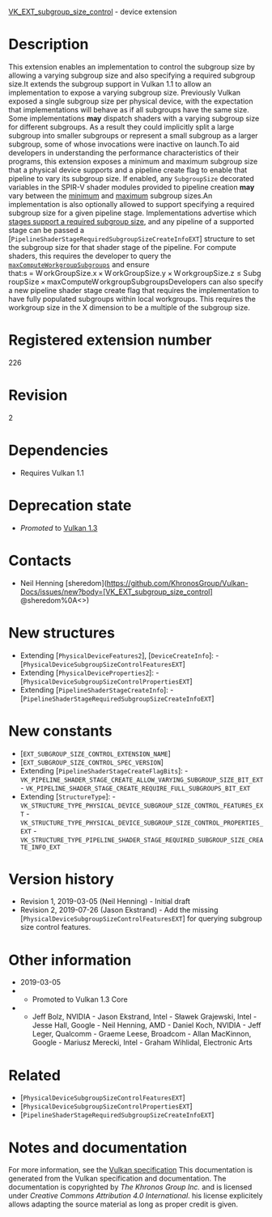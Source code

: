 [VK_EXT_subgroup_size_control](https://www.khronos.org/registry/vulkan/specs/1.3-extensions/man/html/VK_EXT_subgroup_size_control.html) - device extension

# Description
This extension enables an implementation to control the subgroup size by
allowing a varying subgroup size and also specifying a required subgroup
size.It extends the subgroup support in Vulkan 1.1 to allow an implementation to
expose a varying subgroup size.
Previously Vulkan exposed a single subgroup size per physical device, with
the expectation that implementations will behave as if all subgroups have
the same size.
Some implementations  **may**  dispatch shaders with a varying subgroup size for
different subgroups.
As a result they could implicitly split a large subgroup into smaller
subgroups or represent a small subgroup as a larger subgroup, some of whose
invocations were inactive on launch.To aid developers in understanding the performance characteristics of their
programs, this extension exposes a minimum and maximum subgroup size that a
physical device supports and a pipeline create flag to enable that pipeline
to vary its subgroup size.
If enabled, any `SubgroupSize` decorated variables in the SPIR-V shader
modules provided to pipeline creation  **may**  vary between the
[minimum](https://www.khronos.org/registry/vulkan/specs/1.3-extensions/html/vkspec.html#limits-minSubgroupSize) and [maximum](https://www.khronos.org/registry/vulkan/specs/1.3-extensions/html/vkspec.html#limits-maxSubgroupSize)
subgroup sizes.An implementation is also optionally allowed to support specifying a
required subgroup size for a given pipeline stage.
Implementations advertise which [stages
support a required subgroup size](https://www.khronos.org/registry/vulkan/specs/1.3-extensions/html/vkspec.html#limits-requiredSubgroupSizeStages), and any pipeline of a supported stage
can be passed a [`PipelineShaderStageRequiredSubgroupSizeCreateInfoEXT`]
structure to set the subgroup size for that shader stage of the pipeline.
For compute shaders, this requires the developer to query the
[`maxComputeWorkgroupSubgroups`](https://www.khronos.org/registry/vulkan/specs/1.3-extensions/html/vkspec.html#limits-maxComputeWorkgroupSubgroups)
and ensure that:<span class="katex"><span aria-hidden="true" class="katex-html"><span class="base"><span style="height:0.43056em;vertical-align:0em;" class="strut"></span><span class="mord mathdefault">s</span><span style="margin-right:0.2777777777777778em;" class="mspace"></span><span class="mrel">=</span><span class="mspace" style="margin-right:0.2777777777777778em;"></span></span><span class="base"><span style="height:0.8888799999999999em;vertical-align:-0.19444em;" class="strut"></span><span class="mord"><span style="margin-right:0.13889em;" class="mord mathdefault">W</span><span class="mord mathdefault">o</span><span class="mord mathdefault" style="margin-right:0.02778em;">r</span><span class="mord mathdefault" style="margin-right:0.03148em;">k</span><span class="mord mathdefault">G</span><span style="margin-right:0.02778em;" class="mord mathdefault">r</span><span class="mord mathdefault">o</span><span class="mord mathdefault">u</span><span class="mord mathdefault">p</span><span class="mord mathdefault" style="margin-right:0.05764em;">S</span><span class="mord mathdefault">i</span><span class="mord mathdefault" style="margin-right:0.04398em;">z</span><span class="mord mathdefault">e</span><span class="mord">.</span><span class="mord mathdefault">x</span><span class="mspace" style="margin-right:0.2222222222222222em;"></span><span class="mbin">×</span><span class="mspace" style="margin-right:0.2222222222222222em;"></span><span class="mord mathdefault" style="margin-right:0.13889em;">W</span><span class="mord mathdefault">o</span><span class="mord mathdefault" style="margin-right:0.02778em;">r</span><span class="mord mathdefault" style="margin-right:0.03148em;">k</span><span class="mord mathdefault">G</span><span class="mord mathdefault" style="margin-right:0.02778em;">r</span><span class="mord mathdefault">o</span><span class="mord mathdefault">u</span><span class="mord mathdefault">p</span><span class="mord mathdefault" style="margin-right:0.05764em;">S</span><span class="mord mathdefault">i</span><span class="mord mathdefault" style="margin-right:0.04398em;">z</span><span class="mord mathdefault">e</span><span class="mord">.</span><span style="margin-right:0.03588em;" class="mord mathdefault">y</span><span style="margin-right:0.2222222222222222em;" class="mspace"></span><span class="mbin">×</span><span class="mspace" style="margin-right:0.2222222222222222em;"></span><span class="mord mathdefault" style="margin-right:0.13889em;">W</span><span class="mord mathdefault">o</span><span style="margin-right:0.02778em;" class="mord mathdefault">r</span><span class="mord mathdefault" style="margin-right:0.03148em;">k</span><span style="margin-right:0.03588em;" class="mord mathdefault">g</span><span style="margin-right:0.02778em;" class="mord mathdefault">r</span><span class="mord mathdefault">o</span><span class="mord mathdefault">u</span><span class="mord mathdefault">p</span><span class="mord mathdefault" style="margin-right:0.05764em;">S</span><span class="mord mathdefault">i</span><span class="mord mathdefault" style="margin-right:0.04398em;">z</span><span class="mord mathdefault">e</span><span class="mord">.</span><span class="mord mathdefault" style="margin-right:0.04398em;">z</span><span style="margin-right:0.2777777777777778em;" class="mspace"></span><span class="mrel">≤</span><span style="margin-right:0.2777777777777778em;" class="mspace"></span><span class="mord mathdefault" style="margin-right:0.05764em;">S</span><span class="mord mathdefault">u</span><span class="mord mathdefault">b</span><span class="mord mathdefault" style="margin-right:0.03588em;">g</span><span class="mord mathdefault" style="margin-right:0.02778em;">r</span><span class="mord mathdefault">o</span><span class="mord mathdefault">u</span><span class="mord mathdefault">p</span><span class="mord mathdefault" style="margin-right:0.05764em;">S</span><span class="mord mathdefault">i</span><span style="margin-right:0.04398em;" class="mord mathdefault">z</span><span class="mord mathdefault">e</span><span style="margin-right:0.2222222222222222em;" class="mspace"></span><span class="mbin">×</span><span class="mspace" style="margin-right:0.2222222222222222em;"></span><span class="mord mathdefault">m</span><span class="mord mathdefault">a</span><span class="mord mathdefault">x</span><span class="mord mathdefault" style="margin-right:0.07153em;">C</span><span class="mord mathdefault">o</span><span class="mord mathdefault">m</span><span class="mord mathdefault">p</span><span class="mord mathdefault">u</span><span class="mord mathdefault">t</span><span class="mord mathdefault">e</span><span class="mord mathdefault" style="margin-right:0.13889em;">W</span><span class="mord mathdefault">o</span><span class="mord mathdefault" style="margin-right:0.02778em;">r</span><span style="margin-right:0.03148em;" class="mord mathdefault">k</span><span class="mord mathdefault" style="margin-right:0.03588em;">g</span><span class="mord mathdefault" style="margin-right:0.02778em;">r</span><span class="mord mathdefault">o</span><span class="mord mathdefault">u</span><span class="mord mathdefault">p</span><span style="margin-right:0.05764em;" class="mord mathdefault">S</span><span class="mord mathdefault">u</span><span class="mord mathdefault">b</span><span style="margin-right:0.03588em;" class="mord mathdefault">g</span><span style="margin-right:0.02778em;" class="mord mathdefault">r</span><span class="mord mathdefault">o</span><span class="mord mathdefault">u</span><span class="mord mathdefault">p</span><span class="mord mathdefault">s</span></span></span></span></span>Developers can also specify a new pipeline shader stage create flag that
requires the implementation to have fully populated subgroups within local
workgroups.
This requires the workgroup size in the X dimension to be a multiple of the
subgroup size.

# Registered extension number
226

# Revision
2

# Dependencies
- Requires Vulkan 1.1

# Deprecation state
- *Promoted* to [Vulkan 1.3](https://www.khronos.org/registry/vulkan/specs/1.3-extensions/html/vkspec.html#versions-1.3-promotions)

# Contacts
- Neil Henning [sheredom](https://github.com/KhronosGroup/Vulkan-Docs/issues/new?body=[VK_EXT_subgroup_size_control] @sheredom%0A<<Here describe the issue or question you have about the VK_EXT_subgroup_size_control extension>>)

# New structures
- Extending [`PhysicalDeviceFeatures2`], [`DeviceCreateInfo`]:  - [`PhysicalDeviceSubgroupSizeControlFeaturesEXT`] 
- Extending [`PhysicalDeviceProperties2`]:  - [`PhysicalDeviceSubgroupSizeControlPropertiesEXT`] 
- Extending [`PipelineShaderStageCreateInfo`]:  - [`PipelineShaderStageRequiredSubgroupSizeCreateInfoEXT`]

# New constants
- [`EXT_SUBGROUP_SIZE_CONTROL_EXTENSION_NAME`]
- [`EXT_SUBGROUP_SIZE_CONTROL_SPEC_VERSION`]
- Extending [`PipelineShaderStageCreateFlagBits`]:  - `VK_PIPELINE_SHADER_STAGE_CREATE_ALLOW_VARYING_SUBGROUP_SIZE_BIT_EXT`  - `VK_PIPELINE_SHADER_STAGE_CREATE_REQUIRE_FULL_SUBGROUPS_BIT_EXT` 
- Extending [`StructureType`]:  - `VK_STRUCTURE_TYPE_PHYSICAL_DEVICE_SUBGROUP_SIZE_CONTROL_FEATURES_EXT`  - `VK_STRUCTURE_TYPE_PHYSICAL_DEVICE_SUBGROUP_SIZE_CONTROL_PROPERTIES_EXT`  - `VK_STRUCTURE_TYPE_PIPELINE_SHADER_STAGE_REQUIRED_SUBGROUP_SIZE_CREATE_INFO_EXT`

# Version history
- Revision 1, 2019-03-05 (Neil Henning)  - Initial draft 
- Revision 2, 2019-07-26 (Jason Ekstrand)  - Add the missing [`PhysicalDeviceSubgroupSizeControlFeaturesEXT`] for querying subgroup size control features.

# Other information
* 2019-03-05
*   - Promoted to Vulkan 1.3 Core 
*   - Jeff Bolz, NVIDIA  - Jason Ekstrand, Intel  - Sławek Grajewski, Intel  - Jesse Hall, Google  - Neil Henning, AMD  - Daniel Koch, NVIDIA  - Jeff Leger, Qualcomm  - Graeme Leese, Broadcom  - Allan MacKinnon, Google  - Mariusz Merecki, Intel  - Graham Wihlidal, Electronic Arts

# Related
- [`PhysicalDeviceSubgroupSizeControlFeaturesEXT`]
- [`PhysicalDeviceSubgroupSizeControlPropertiesEXT`]
- [`PipelineShaderStageRequiredSubgroupSizeCreateInfoEXT`]

# Notes and documentation
For more information, see the [Vulkan specification](https://www.khronos.org/registry/vulkan/specs/1.3-extensions/html/vkspec.html)
This documentation is generated from the Vulkan specification and documentation.
The documentation is copyrighted by *The Khronos Group Inc.* and is licensed under *Creative Commons Attribution 4.0 International*.
his license explicitely allows adapting the source material as long as proper credit is given.
        